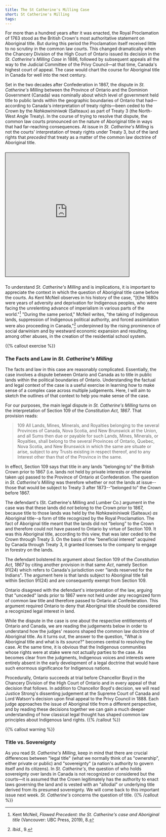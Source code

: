 ```yaml
---
title: The St Catherine's Milling Case
short: St Catherine's Milling
tags:
---
```


For more than a hundred years after it was enacted, the Royal Proclamation of 1763 stood as the British Crown's most authoritative statement on Aboriginal title. But during this period the Proclamation itself received little to no scrutiny in the common law courts. This changed dramatically when the Chancery Division of the High Court of Ontario issued its decision in the *St. Catherine's Milling Case* in 1886, followed by subsequent appeals all the way to the Judicial Committee of the Privy Council—at that time, Canada's highest court of appeal. The case would chart the course for Aboriginal title in Canada for well into the next century.

Set in the two decades after Confederation in 1867, the dispute in *St. Catherine's Milling* between the Province of Ontario and the Dominion Government (Canada) was nominally about which level of government held title to public lands within the geographic boundaries of Ontario that had—according to Canada's interpretation of treaty rights—been ceded to the Crown by the *Nahkawininiwak* (Salteaux) as part of Treaty 3 (the North-West Angle Treaty). In the course of trying to resolve that dispute, the common law courts pronounced on the nature of Aboriginal title in ways that had far-reaching consequences. At issue in *St. Catherine's Milling* is not the courts' interpretation of treaty rights under Treaty 3, but of the land rights that *preceded* that treaty as a matter of the common law doctrine of Aboriginal title.

<iframe height="400" width="400" src="https://native-land.ca/api/embed/embed.html?maps=treaties&name=treaty-3" style="border:1px solid black; margin-top: 10px; margin-bottom: 10px;"></iframe>

To understand *St. Catherine's Milling* and is implications, it is important to appreciate the context in which the question of Aboriginal title came before the courts. As Kent McNeil observes in his history of the case, "[t]he 1880s were years of adversity and deprivation for Indigenous peoples, who were facing the unrelenting advance of imperialism in various parts of the world."[^mcneil2019a] "During the same period," McNeil writes, "the taking of Indigenous lands, suppression of Indigenous political authority, and forced assimilation were also proceeding in Canada,"[^mcneil2019b] underpinned by the rising prominence of social darwinism and by westward economic expansion and resulting, among other abuses, in the creation of the residential school system. 

{{% callout exercise %}} 

### The Facts and Law in *St. Catherine's Milling*

The facts and law in this case are reasonably complicated. Essentially, the case involves a dispute between Ontario and Canada as to title in public lands within the political boundaries of Ontario. Understanding the factual and legal context of the case is a useful exercise in learning how to make sense of a complex case across multiple judgements. Here, I will aim to sketch the outlines of that context to help you make sense of the case.

For our purposes, the main legal dispute in *St. Catherine's Milling* turns on the interpretation of Section 109 of the *Constitution Act, 1867*. That provision reads:

> 109 All Lands, Mines, Minerals, and Royalties belonging to the several Provinces of Canada, Nova Scotia, and New Brunswick at the Union, and all Sums then due or payable for such Lands, Mines, Minerals, or Royalties, shall belong to the several Provinces of Ontario, Quebec, Nova Scotia, and New Brunswick in which the same are situate or arise, subject to any Trusts existing in respect thereof, and to any Interest other than that of the Province in the same.

In effect, Section 109 says that title in any lands "belonging to" the British Crown prior to 1867 (i.e. lands not held by private interests or otherwise taken up) passed to the Province of Ontario at Confederation. The question in *St. Catherine's Milling* was therefore whether or not the lands at issue--those that would be subject to Treaty 3 after 1873--"belonged to" the Crown before 1867. 

The defendant's (St. Catherine's Milling and Lumber Co.) argument in the case was that these lands did *not* belong to the Crown prior to 1867, because title to those lands was held by the *Nahkawininiwak* (Salteaux) *as* Aboriginal title--a form of title recognized by the Royal Proclamation. The fact of Aboriginal title meant that the lands did not "belong" to the Crown and therefore could not have passed to Ontario by virtue of Section 109. It was this Aboriginal title, according to this view, that was later ceded to the Crown through Treaty 3. On the basis of the "beneficial interest" acquired by Canada through Treaty 3, it granted licenses to the company to engage in forestry on the lands. 

The defendant bolstered its argument about Section 109 of the *Constitution Act, 1867* by citing another provision in that same *Act*, namely Section 91(24) which refers to Canada's jurisdiction over "lands reserved for the Indians". The argument here is that lands subject to Aboriginal title fall within Section 91(24) and are consequently exempt from Section 109. 

Ontario disagreed with the defendant's interpretation of the law, arguing that "unceded" lands prior to 1867 were not held under any recognized form of common law title and therefore passed to Ontario at Confederation. This argument required Ontario to deny that Aboriginal title should be considered a recognized legal interest in land.

While the dispute in the case is one about the respective entitlements of Ontario and Canada, we are reading the judgements below in order to understand how the judges' reasons shaped the common law doctrine of Aboriginal title. As it turns out, the answer to the question, "What *is* Aboriginal title and what is its *source*?" becomes central to resolving the case. At the same time, it is obvious that the Indigenous communities whose rights were at stake were not actually parties to the case. As becomes clear from the judgments, Indigenous voices and interests were entirely absent in the early development of a legal doctrine that would have such enormous significance for Indigenous nations. 

Procedurally, Ontario succeeds at trial before Chancellor Boyd in the Chancery Division of the High Court of Ontario and in every appeal of that decision that follows. In addition to Chancellor Boyd's decision, we will read Justice Strong's dissenting judgement at the Supreme Court of Canada and Lord Watson's decision upon final appeal to the Privy Council in 1888. Each judge approaches the issue of Aboriginal title from a different perspective, and by reading these decisions together we can gain a much deeper understanding of how classical legal thought has shaped common law principles about Indigenous land rights.
{{% /callout %}}

{{% callout warning %}} 

### Title vs. Sovereignty

As you read *St. Catherine's Milling*, keep in mind that there are crucial differences between "legal title" (what we normally think of as "ownership", either private or public) and "sovereignty" (a nation's authority to govern itself and its citizens). In *St. Catherine's*, the question of who holds sovereignty over lands in Canada is not recognized or considered but the courts—it is assumed that the Crown legitimately has the authority to enact laws governing the land and is vested with an "allodial" or underlying title derived from its presumed sovereignty. We will come back to this important issue next week. *St. Catherine's* concerns the question of title.
{{% /callout %}}

[^mcneil2019a]: Kent McNeil, *Flawed Precedent: the St. Catherine's case and Aboriginal title* (Vancouver: UBC Press, 2019), 8.

[^mcneil2019b]: *Ibid.*, 9.
